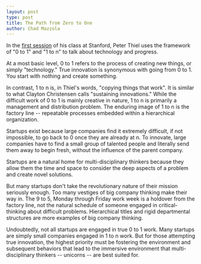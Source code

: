 ```yaml
---
layout: post
type: post
title: The Path from Zero to One
author: Chad Mazzola
---
```


In the [first session](http://blakemasters.tumblr.com/post/20400301508/cs183class1) of his class at Stanford, Peter Thiel uses the framework of "0 to 1" and "1 to n" to talk about technology and progress.

At a most basic level, 0 to 1 refers to the process of creating new things, or simply "technology." True innovation is synonymous with going from 0 to 1. You start with nothing and create something.

In contrast, 1 to n is, in Thiel's words, "copying things that work". It is similar to what Clayton Christensen calls "sustaining innovations." While the difficult work of 0 to 1 is mainly creative in nature, 1 to n is primarily a management and distribution problem. The enduring image of 1 to n is the factory line -- repeatable processes embedded within a hierarchical organization. 

Startups exist because large companies find it extremely difficult, if not impossible, to go back to 0 once they are already at n. To innovate, large companies have to find a small group of talented people and literally send them away to begin fresh, without the influence of the parent company.

Startups are a natural home for multi-disciplinary thinkers because they allow them the time and space to consider the deep aspects of a problem and create novel solutions. 

But many startups don't take the revolutionary nature of their mission seriously enough. Too many vestiges of big company thinking make their way in. The 9 to 5, Monday through Friday work week is a holdover from the factory line, not the natural schedule of someone engaged in critical-thinking about difficult problems. Hierarchical titles and rigid departmental structures are more examples of big company thinking.

Undoubtedly, not all startups are engaged in true 0 to 1 work. Many startups are simply small companies engaged in 1 to n work. But for those attempting true innovation, the highest priority must be fostering the environment and subsequent behaviors that lead to the immersive environment that multi-disciplinary thinkers -- unicorns -- are best suited for.
